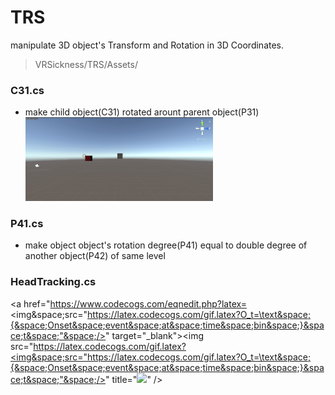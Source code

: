 # TRS
manipulate 3D object's Transform and Rotation in 3D Coordinates.

> VRSickness/TRS/Assets/

### C31.cs  
* make child object(C31) rotated arount parent object(P31)  
	<img src = "Res/C31.gif" width = "300"/>
    
### P41.cs
* make object object's rotation degree(P41) equal to double degree of another object(P42) of same level

### HeadTracking.cs  
<a href="https://www.codecogs.com/eqnedit.php?latex=<img&space;src="https://latex.codecogs.com/gif.latex?O_t=\text&space;{&space;Onset&space;event&space;at&space;time&space;bin&space;}&space;t&space;"&space;/>" target="_blank"><img src="https://latex.codecogs.com/gif.latex?<img&space;src="https://latex.codecogs.com/gif.latex?O_t=\text&space;{&space;Onset&space;event&space;at&space;time&space;bin&space;}&space;t&space;"&space;/>" title="<img src="https://latex.codecogs.com/gif.latex?O_t=\text { Onset event at time bin } t " />" /></a>